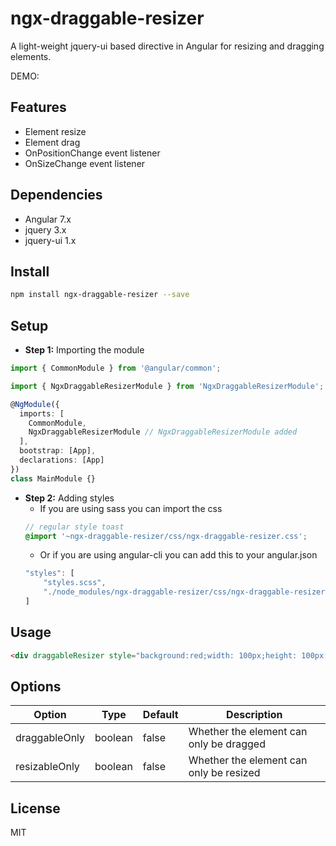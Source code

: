 # ngx-draggable-resizer

A light-weight jquery-ui based directive in Angular for resizing and dragging elements. 

DEMO:

## Features
- Element resize
- Element drag
- OnPositionChange event listener
- OnSizeChange event listener

## Dependencies
- Angular 7.x
- jquery 3.x
- jquery-ui 1.x

## Install
```bash
npm install ngx-draggable-resizer --save
```

## Setup
- **Step 1:** Importing the module
```typescript
import { CommonModule } from '@angular/common';

import { NgxDraggableResizerModule } from 'NgxDraggableResizerModule';

@NgModule({
  imports: [
    CommonModule,
    NgxDraggableResizerModule // NgxDraggableResizerModule added
  ],
  bootstrap: [App],
  declarations: [App]
})
class MainModule {}
```
- **Step 2:** Adding styles
    - If you are using sass you can import the css
    ```scss
    // regular style toast
    @import '~ngx-draggable-resizer/css/ngx-draggable-resizer.css';
    ```
    - Or if you are using angular-cli you can add this to your angular.json
    ```ts
    "styles": [
        "styles.scss",
        "./node_modules/ngx-draggable-resizer/css/ngx-draggable-resizer.css"
    ]
    ```

## Usage
```html
<div draggableResizer style="background:red;width: 100px;height: 100px;"></div>
```

## Options

| Option            | Type                           | Default           | Description                                                                                                                               |
| ----------------- | ------------------------------ | ----------------- | ----------------------------------------------------------------------------------------------------------------------------------------- |
| draggableOnly    | boolean                      | false             | Whether the element can only be dragged                                                                                                       |
| resizableOnly       | boolean                        | false             | Whether the element can only be resized
## License
MIT
